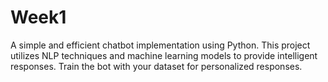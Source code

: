 # Week1
A simple and efficient chatbot implementation using Python. This project utilizes NLP techniques and machine learning models to provide intelligent responses. Train the bot with your dataset for personalized responses.
